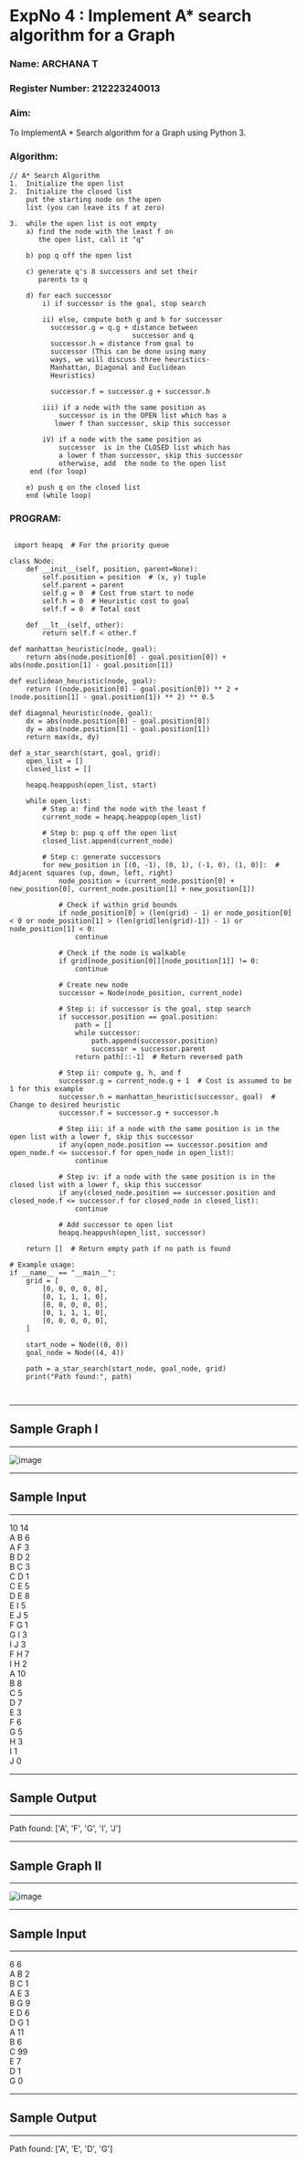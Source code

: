 <h1>ExpNo 4 : Implement A* search algorithm for a Graph</h1> 
<h3>Name: ARCHANA T       </h3>
<h3>Register Number: 212223240013          </h3>
<H3>Aim:</H3>
<p>To ImplementA * Search algorithm for a Graph using Python 3.</p>
<H3>Algorithm:</H3>

``````
// A* Search Algorithm
1.  Initialize the open list
2.  Initialize the closed list
    put the starting node on the open 
    list (you can leave its f at zero)

3.  while the open list is not empty
    a) find the node with the least f on 
       the open list, call it "q"

    b) pop q off the open list
  
    c) generate q's 8 successors and set their 
       parents to q
   
    d) for each successor
        i) if successor is the goal, stop search
        
        ii) else, compute both g and h for successor
          successor.g = q.g + distance between 
                              successor and q
          successor.h = distance from goal to 
          successor (This can be done using many 
          ways, we will discuss three heuristics- 
          Manhattan, Diagonal and Euclidean 
          Heuristics)
          
          successor.f = successor.g + successor.h

        iii) if a node with the same position as 
            successor is in the OPEN list which has a 
           lower f than successor, skip this successor

        iV) if a node with the same position as 
            successor  is in the CLOSED list which has
            a lower f than successor, skip this successor
            otherwise, add  the node to the open list
     end (for loop)
  
    e) push q on the closed list
    end (while loop)

``````



<h3>PROGRAM:</h3>

```    

 import heapq  # For the priority queue

class Node:
    def __init__(self, position, parent=None):
        self.position = position  # (x, y) tuple
        self.parent = parent
        self.g = 0  # Cost from start to node
        self.h = 0  # Heuristic cost to goal
        self.f = 0  # Total cost

    def __lt__(self, other):
        return self.f < other.f

def manhattan_heuristic(node, goal):
    return abs(node.position[0] - goal.position[0]) + abs(node.position[1] - goal.position[1])

def euclidean_heuristic(node, goal):
    return ((node.position[0] - goal.position[0]) ** 2 + (node.position[1] - goal.position[1]) ** 2) ** 0.5

def diagonal_heuristic(node, goal):
    dx = abs(node.position[0] - goal.position[0])
    dy = abs(node.position[1] - goal.position[1])
    return max(dx, dy)

def a_star_search(start, goal, grid):
    open_list = []
    closed_list = []

    heapq.heappush(open_list, start)

    while open_list:
        # Step a: find the node with the least f
        current_node = heapq.heappop(open_list)
        
        # Step b: pop q off the open list
        closed_list.append(current_node)

        # Step c: generate successors
        for new_position in [(0, -1), (0, 1), (-1, 0), (1, 0)]:  # Adjacent squares (up, down, left, right)
            node_position = (current_node.position[0] + new_position[0], current_node.position[1] + new_position[1])

            # Check if within grid bounds
            if node_position[0] > (len(grid) - 1) or node_position[0] < 0 or node_position[1] > (len(grid[len(grid)-1]) - 1) or node_position[1] < 0:
                continue
            
            # Check if the node is walkable
            if grid[node_position[0]][node_position[1]] != 0:
                continue

            # Create new node
            successor = Node(node_position, current_node)

            # Step i: if successor is the goal, stop search
            if successor.position == goal.position:
                path = []
                while successor:
                    path.append(successor.position)
                    successor = successor.parent
                return path[::-1]  # Return reversed path

            # Step ii: compute g, h, and f
            successor.g = current_node.g + 1  # Cost is assumed to be 1 for this example
            successor.h = manhattan_heuristic(successor, goal)  # Change to desired heuristic
            successor.f = successor.g + successor.h

            # Step iii: if a node with the same position is in the open list with a lower f, skip this successor
            if any(open_node.position == successor.position and open_node.f <= successor.f for open_node in open_list):
                continue

            # Step iv: if a node with the same position is in the closed list with a lower f, skip this successor
            if any(closed_node.position == successor.position and closed_node.f <= successor.f for closed_node in closed_list):
                continue

            # Add successor to open list
            heapq.heappush(open_list, successor)

    return []  # Return empty path if no path is found

# Example usage:
if __name__ == "__main__":
    grid = [
        [0, 0, 0, 0, 0],
        [0, 1, 1, 1, 0],
        [0, 0, 0, 0, 0],
        [0, 1, 1, 1, 0],
        [0, 0, 0, 0, 0],
    ]

    start_node = Node((0, 0))
    goal_node = Node((4, 4))

    path = a_star_search(start_node, goal_node, grid)
    print("Path found:", path)



```

            
<hr>
<h2>Sample Graph I</h2>
<hr>

![image](https://github.com/natsaravanan/19AI405FUNDAMENTALSOFARTIFICIALINTELLIGENCE/assets/87870499/b1377c3f-011a-4c0f-a843-516842ae056a)

<hr>
<h2>Sample Input</h2>
<hr>
10 14 <br>
A B 6 <br>
A F 3 <br>
B D 2 <br>
B C 3 <br>
C D 1 <br>
C E 5 <br>
D E 8 <br>
E I 5 <br>
E J 5 <br>
F G 1 <br>
G I 3 <br>
I J 3 <br>
F H 7 <br>
I H 2 <br>
A 10 <br>
B 8 <br>
C 5 <br>
D 7 <br>
E 3 <br>
F 6 <br>
G 5 <br>
H 3 <br>
I 1 <br>
J 0 <br>
<hr>
<h2>Sample Output</h2>
<hr>
Path found: ['A', 'F', 'G', 'I', 'J']


<hr>
<h2>Sample Graph II</h2>
<hr>

![image](https://github.com/natsaravanan/19AI405FUNDAMENTALSOFARTIFICIALINTELLIGENCE/assets/87870499/acbb09cb-ed39-48e5-a59b-2f8d61b978a3)


<hr>
<h2>Sample Input</h2>
<hr>
6 6 <br>
A B 2 <br>
B C 1 <br>
A E 3 <br>
B G 9 <br>
E D 6 <br>
D G 1 <br>
A 11 <br>
B 6 <br>
C 99 <br>
E 7 <br>
D 1 <br>
G 0 <br>
<hr>
<h2>Sample Output</h2>
<hr>
Path found: ['A', 'E', 'D', 'G']
